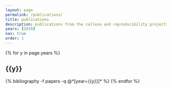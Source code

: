 ```yaml
---
layout: page
permalink: /publications/
title: publications
description: publications from the calleva and reproducibility projects, in reversed chronological order
years: [2020]
nav: true
order: 1
---
```


<div class="publications">

{% for y in page.years %}
  <h2 class="year">{{y}}</h2>
  {% bibliography -f papers -q @*[year={{y}}]* %}
{% endfor %}

</div>
